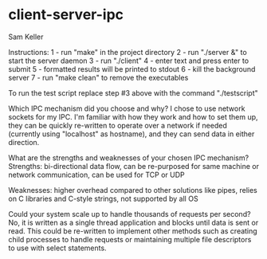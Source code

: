 # client-server-ipc

Sam Keller

Instructions:
1 - run "make" in the project directory
2 - run "./server &" to start the server daemon
3 - run "./client"
4 - enter text and press enter to submit
5 - formatted results will be printed to stdout
6 - kill the background server
7 - run "make clean" to remove the executables

To run the test script replace step #3 above with the command "./testscript"

Which IPC mechanism did you choose and why?
I chose to use network sockets for my IPC. I'm familiar with how they work and
how to set them up, they can be quickly re-written to operate over a network
if needed (currently using "localhost" as hostname), and they can send data in
either direction.

What are the strengths and weaknesses of your chosen IPC mechanism?
Strengths: bi-directional data flow, can be re-purposed for same machine or
network communication, can be used for TCP or UDP

Weaknesses: higher overhead compared to other solutions like pipes, relies on
C libraries and C-style strings, not supported by all OS

Could your system scale up to handle thousands of requests per second?
No, it is written as a single thread application and blocks until data is
sent or read. This could be re-written to implement other methods such as
creating child processes to handle requests or maintaining multiple file
descriptors to use with select statements.